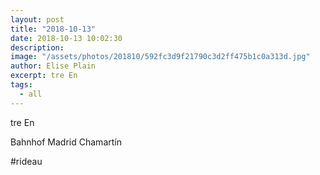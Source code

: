 ```yaml
---
layout: post
title: "2018-10-13"
date: 2018-10-13 10:02:30
description: 
image: "/assets/photos/201810/592fc3d9f21790c3d2ff475b1c0a313d.jpg"
author: Elise Plain
excerpt: tre En
tags: 
  - all
---
```


tre En
<p></p>
Bahnhof Madrid Chamartín<p>#rideau</p>